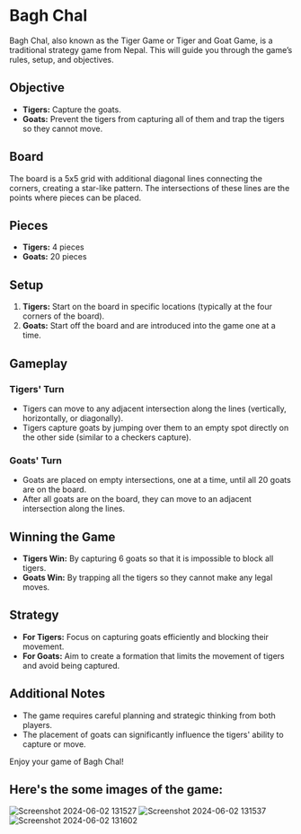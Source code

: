  # Bagh Chal

Bagh Chal, also known as the Tiger Game or Tiger and Goat Game, is a traditional strategy game from Nepal. This will guide you through the game’s rules, setup, and objectives.

## Objective

- **Tigers:** Capture the goats.
- **Goats:** Prevent the tigers from capturing all of them and trap the tigers so they cannot move.

## Board

The board is a 5x5 grid with additional diagonal lines connecting the corners, creating a star-like pattern. The intersections of these lines are the points where pieces can be placed.

## Pieces

- **Tigers:** 4 pieces
- **Goats:** 20 pieces

## Setup

1. **Tigers:** Start on the board in specific locations (typically at the four corners of the board).
2. **Goats:** Start off the board and are introduced into the game one at a time.

## Gameplay

### Tigers' Turn

- Tigers can move to any adjacent intersection along the lines (vertically, horizontally, or diagonally).
- Tigers capture goats by jumping over them to an empty spot directly on the other side (similar to a checkers capture).

### Goats' Turn

- Goats are placed on empty intersections, one at a time, until all 20 goats are on the board.
- After all goats are on the board, they can move to an adjacent intersection along the lines.

## Winning the Game

- **Tigers Win:** By capturing 6 goats so that it is impossible to block all tigers.
- **Goats Win:** By trapping all the tigers so they cannot make any legal moves.

## Strategy

- **For Tigers:** Focus on capturing goats efficiently and blocking their movement.
- **For Goats:** Aim to create a formation that limits the movement of tigers and avoid being captured.

## Additional Notes

- The game requires careful planning and strategic thinking from both players.
- The placement of goats can significantly influence the tigers' ability to capture or move.

Enjoy your game of Bagh Chal!
## Here's the some images of the game:
![Screenshot 2024-06-02 131527](https://github.com/user-attachments/assets/fb6a9bc8-b254-4698-8395-215f8cb4f107)
![Screenshot 2024-06-02 131537](https://github.com/user-attachments/assets/7d09f720-6642-4747-942e-8f17ffba1208)
![Screenshot 2024-06-02 131602](https://github.com/user-attachments/assets/afdb2470-220a-432d-bbf5-7e161d98f4b8)
